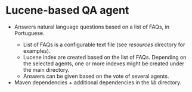<h1>Lucene-based QA agent</h1>

<ul>
  <li>Answers natural language questions based on a list of FAQs, in Portuguese.</li>
  <ul>
    <li>List of FAQs is a configurable text file (see <i>resources</i> directory for examples).</li>
    <li>Lucene index are created based on the list of FAQs. Depending on the selected agents, one or more indexes might be created under the main directory.</li>
    <li>Answers can be given based on the vote of several agents.</li>
  </ul>
  <li>Maven dependencies + additional dependencies in the <i>lib</i> directory.</li>
</ul>
